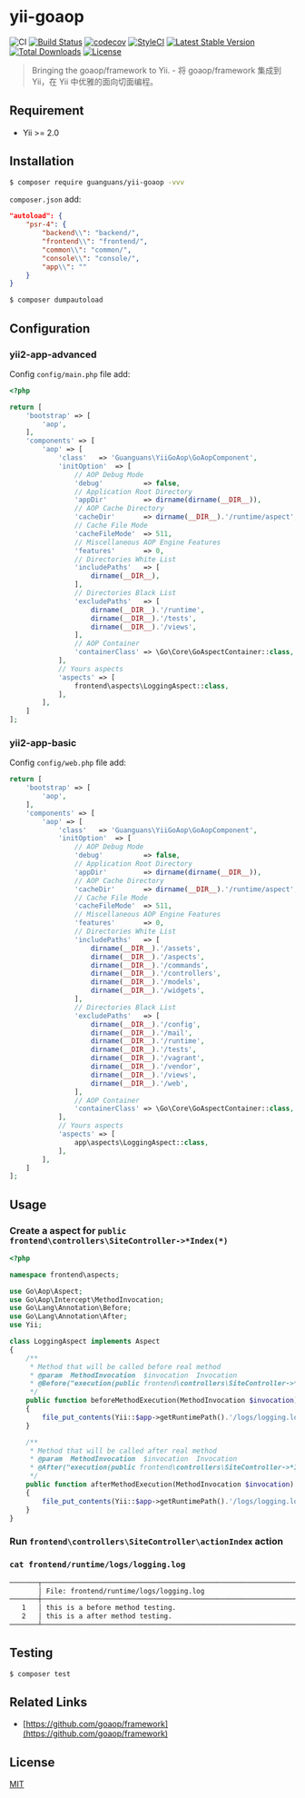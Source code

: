 # yii-goaop

![CI](https://github.com/guanguans/yii-goaop/workflows/CI/badge.svg)
[![Build Status](https://travis-ci.org/guanguans/yii-goaop.svg?branch=main)](https://travis-ci.org/guanguans/yii-goaop)
[![codecov](https://codecov.io/gh/guanguans/yii-goaop/branch/main/graph/badge.svg)](https://codecov.io/gh/guanguans/yii-goaop)
[![StyleCI](https://github.styleci.io/repos/303249572/shield?branch=main)](https://github.styleci.io/repos/303249572?branch=main)
[![Latest Stable Version](https://poser.pugx.org/guanguans/yii-goaop/v)](//packagist.org/packages/guanguans/yii-goaop)
[![Total Downloads](https://poser.pugx.org/guanguans/yii-goaop/downloads)](//packagist.org/packages/guanguans/yii-goaop)
[![License](https://poser.pugx.org/guanguans/yii-goaop/license)](//packagist.org/packages/guanguans/yii-goaop)

> Bringing the goaop/framework to Yii. - 将 goaop/framework 集成到 Yii，在 Yii 中优雅的面向切面编程。

## Requirement

* Yii >= 2.0

## Installation

``` bash
$ composer require guanguans/yii-goaop -vvv
```

`composer.json` add:

``` json
"autoload": {
    "psr-4": {
        "backend\\": "backend/",
        "frontend\\": "frontend/",
        "common\\": "common/",
        "console\\": "console/",
        "app\\": ""
    }
}
```

``` bash
$ composer dumpautoload
```

## Configuration

### yii2-app-advanced

Config `config/main.php` file add:

``` php
<?php

return [
    'bootstrap' => [
        'aop',
    ],
    'components' => [
        'aop' => [
            'class'   => 'Guanguans\YiiGoAop\GoAopComponent',
            'initOption'  => [
                // AOP Debug Mode
                'debug'          => false,
                // Application Root Directory
                'appDir'         => dirname(dirname(__DIR__)),
                // AOP Cache Directory
                'cacheDir'       => dirname(__DIR__).'/runtime/aspect',
                // Cache File Mode
                'cacheFileMode'  => 511,
                // Miscellaneous AOP Engine Features
                'features'       => 0,
                // Directories White List
                'includePaths'   => [
                    dirname(__DIR__),
                ],
                // Directories Black List
                'excludePaths'   => [
                    dirname(__DIR__).'/runtime',
                    dirname(__DIR__).'/tests',
                    dirname(__DIR__).'/views',
                ],
                // AOP Container
                'containerClass' => \Go\Core\GoAspectContainer::class,
            ],
            // Yours aspects
            'aspects' => [
                frontend\aspects\LoggingAspect::class,
            ],
        ],
    ]
];
```

### yii2-app-basic

Config `config/web.php` file add:

``` php
return [
    'bootstrap' => [
        'aop',
    ],
    'components' => [
        'aop' => [
            'class'   => 'Guanguans\YiiGoAop\GoAopComponent',
            'initOption'  => [
                // AOP Debug Mode
                'debug'          => false,
                // Application Root Directory
                'appDir'         => dirname(dirname(__DIR__)),
                // AOP Cache Directory
                'cacheDir'       => dirname(__DIR__).'/runtime/aspect',
                // Cache File Mode
                'cacheFileMode'  => 511,
                // Miscellaneous AOP Engine Features
                'features'       => 0,
                // Directories White List
                'includePaths'   => [
                    dirname(__DIR__).'/assets',
                    dirname(__DIR__).'/aspects',
                    dirname(__DIR__).'/commands',
                    dirname(__DIR__).'/controllers',
                    dirname(__DIR__).'/models',
                    dirname(__DIR__).'/widgets',
                ],
                // Directories Black List
                'excludePaths'   => [
                    dirname(__DIR__).'/config',
                    dirname(__DIR__).'/mail',
                    dirname(__DIR__).'/runtime',
                    dirname(__DIR__).'/tests',
                    dirname(__DIR__).'/vagrant',
                    dirname(__DIR__).'/vendor',
                    dirname(__DIR__).'/views',
                    dirname(__DIR__).'/web',
                ],
                // AOP Container
                'containerClass' => \Go\Core\GoAspectContainer::class,
            ],
            // Yours aspects
            'aspects' => [
                app\aspects\LoggingAspect::class,
            ],
        ],
    ]
];
```

## Usage

### Create a aspect for `public frontend\controllers\SiteController->*Index(*)`

``` php
<?php

namespace frontend\aspects;

use Go\Aop\Aspect;
use Go\Aop\Intercept\MethodInvocation;
use Go\Lang\Annotation\Before;
use Go\Lang\Annotation\After;
use Yii;

class LoggingAspect implements Aspect
{
    /**
     * Method that will be called before real method
     * @param  MethodInvocation  $invocation  Invocation
     * @Before("execution(public frontend\controllers\SiteController->*Index(*))")
     */
    public function beforeMethodExecution(MethodInvocation $invocation)
    {
        file_put_contents(Yii::$app->getRuntimePath().'/logs/logging.log', 'this is a before method testing.'.PHP_EOL, FILE_APPEND);
    }

    /**
     * Method that will be called after real method
     * @param  MethodInvocation  $invocation  Invocation
     * @After("execution(public frontend\controllers\SiteController->*Index(*))")
     */
    public function afterMethodExecution(MethodInvocation $invocation)
    {
        file_put_contents(Yii::$app->getRuntimePath().'/logs/logging.log', 'this is a after method testing.'.PHP_EOL, FILE_APPEND);
    }
}
```

### Run `frontend\controllers\SiteController\actionIndex` action

### `cat frontend/runtime/logs/logging.log`

``` bash
───────┬───────────────────────────────────────────────────────────────────
       │ File: frontend/runtime/logs/logging.log
───────┼───────────────────────────────────────────────────────────────────
   1   │ this is a before method testing.
   2   │ this is a after method testing.
───────┴───────────────────────────────────────────────────────────────────
```

## Testing

``` bash
$ composer test
```

## Related Links

* [https://github.com/goaop/framework](https://github.com/goaop/framework)

## License

[MIT](LICENSE)